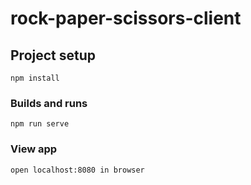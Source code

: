 # rock-paper-scissors-client

## Project setup
```
npm install
```

### Builds and runs
```
npm run serve
```

### View app
```
open localhost:8080 in browser
```
